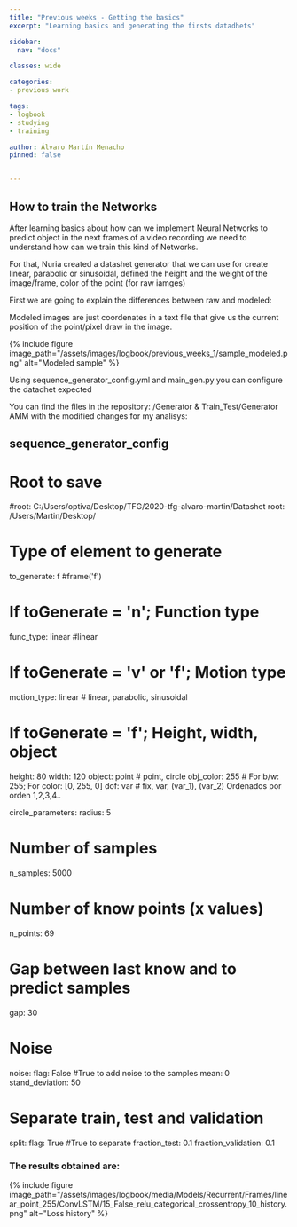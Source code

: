 ```yaml
---
title: "Previous weeks - Getting the basics"
excerpt: "Learning basics and generating the firsts datadhets"

sidebar:
  nav: "docs"

classes: wide

categories:
- previous work

tags:
- logbook
- studying
- training

author: Álvaro Martín Menacho
pinned: false


---
```


## How to train the Networks



After learning basics about how can we implement Neural Networks to predict object in the next frames of a video recording we need to understand how can we train this kind of Networks.

For that, Nuria created a datashet generator that we can use for create linear, parabolic or sinusoidal, defined the height and the weight of the image/frame, color of the point (for raw iamges)

First we are going to explain the differences between raw and modeled:

Modeled images are just coordenates in a text file that give us the current position of the point/pixel draw in the image.

{% include figure image_path="/assets/images/logbook/previous_weeks_1/sample_modeled.png" alt="Modeled sample" %}



Using sequence_generator_config.yml and main_gen.py you can configure the datadhet expected

You can find the files in the repository: /Generator & Train_Test/Generator AMM with the modified changes for my analisys:


## sequence_generator_config


# Root to save
#root: C:/Users/optiva/Desktop/TFG/2020-tfg-alvaro-martin/Datashet
root: /Users/Martin/Desktop/

# Type of element to generate
to_generate: f #frame('f')

# If toGenerate = 'n'; Function type
func_type: linear #linear

# If toGenerate = 'v' or 'f'; Motion type
motion_type: linear # linear, parabolic, sinusoidal

# If toGenerate = 'f'; Height, width, object
height: 80
width: 120
object: point # point, circle
obj_color: 255 # For b/w: 255; For color: [0, 255, 0]
dof: var # fix, var, (var_1), (var_2) Ordenados por orden 1,2,3,4..

circle_parameters:
  radius: 5

# Number of samples
n_samples: 5000

# Number of know points (x values)
n_points: 69

# Gap between last know and to predict samples
gap: 30

# Noise
noise:
  flag: False #True to add noise to the samples
  mean: 0
  stand_deviation: 50

# Separate train, test and validation
split:
  flag: True #True to separate
  fraction_test: 0.1
  fraction_validation: 0.1


### The results obtained are:

{% include figure image_path="/assets/images/logbook/media/Models/Recurrent/Frames/linear_point_255/ConvLSTM/15_False_relu_categorical_crossentropy_10_history.png" alt="Loss history" %}

